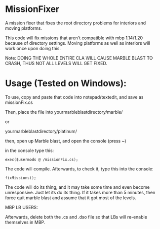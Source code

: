 # MissionFixer
A mission fixer that fixes the root directory problems for interiors and moving platforms.

This code will fix missions that aren't compatible with mbp 1.14/1.20 because of directory settings. Moving platforms as well as interiors will work once upon doing this.

Note: DOING THE WHOLE ENTIRE CLA WILL CAUSE MARBLE BLAST TO CRASH, THUS NOT ALL LEVELS WILL GET FIXED.

# Usage (Tested on Windows):

To use, copy and paste that code into notepad/textedit, and save as missionFix.cs

Then, place the file into yourmarbleblastdirectory/marble/

or

yourmarbleblastdirectory/platinum/

then, open up Marble blast, and open the console (press ~)

in the console type this:

```
exec($usermods @ /missionFix.cs);
```

The code will compile. Afterwards, to check it, type this into the console:

```
fixMissions();
```

The code will do its thing, and it may take some time and even become unresponsive. Just let its do its thing. If it takes more than 5 minutes, then force quit marble blast and assume that it got most of the levels.

MBP LB USERS:

Afterwards, delete both the .cs and .dso file so that LBs will re-enable themselves in MBP.